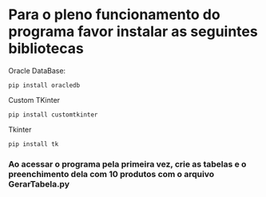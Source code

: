 # Para o pleno funcionamento do programa favor instalar as seguintes bibliotecas



Oracle DataBase:
```
pip install oracledb
```
Custom TKinter
```
pip install customtkinter
```
Tkinter
```
pip install tk
```

### Ao acessar o programa pela primeira vez, crie as tabelas e o preenchimento dela com 10 produtos  com o arquivo GerarTabela.py

